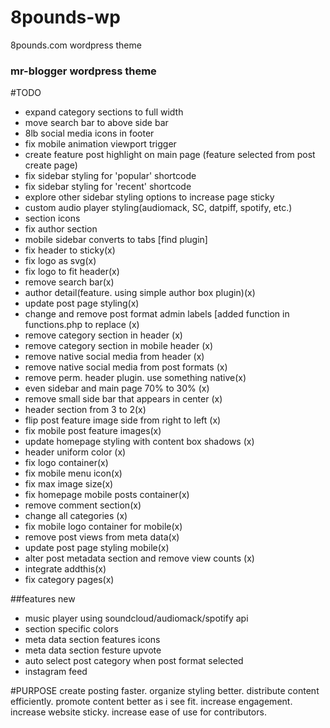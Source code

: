 # 8pounds-wp
8pounds.com wordpress theme

### mr-blogger wordpress theme

#TODO
- expand category sections to full width
- move search bar to above side bar
- 8lb social media icons in footer
- fix mobile animation viewport trigger
- create feature post highlight on main page (feature selected from post create page)
- fix sidebar styling for 'popular' shortcode
- fix sidebar styling for 'recent' shortcode
- explore other sidebar styling options to increase page sticky
- custom audio player styling(audiomack, SC, datpiff, spotify, etc.)
- section icons
- fix author section
- mobile sidebar converts to tabs [find plugin]
- fix header to sticky(x)
- fix logo as svg(x)
- fix logo to fit header(x)
- remove search bar(x)
- author detail(feature. using simple author box plugin)(x)
- update post page styling(x)
- change and remove post format admin labels [added function in functions.php to replace (x)
- remove category section in header (x)
- remove category section in mobile header (x)
- remove native social media from header (x)
- remove native social media from post formats (x)
- remove perm. header plugin. use something native(x)
- even sidebar and main page 70% to 30% (x)
- remove small side bar that appears in center (x)
- header section from 3 to 2(x)
- flip post feature image side from right to left (x)
- fix mobile post feature images(x)
- update homepage styling with content box shadows (x)
- header uniform color (x)
- fix logo container(x)
- fix mobile menu icon(x)
- fix max image size(x)
- fix homepage mobile posts container(x)
- remove comment section(x)
- change all categories (x)
- fix mobile logo container for mobile(x)
- remove post views from meta data(x)
- update post page styling mobile(x)
- alter post metadata section and remove view counts (x)
- integrate addthis(x)
- fix category pages(x)

##features new
- music player using soundcloud/audiomack/spotify api
- section specific colors
- meta data section features icons
- meta data section festure upvote
- auto select post category when post format selected
- instagram feed

#PURPOSE
create posting faster.
organize styling better.
distribute content efficiently.
promote content better as i see fit.
increase engagement.
increase website sticky.
increase ease of use for contributors.
